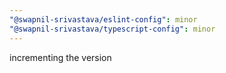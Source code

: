 ```yaml
---
"@swapnil-srivastava/eslint-config": minor
"@swapnil-srivastava/typescript-config": minor
---
```


incrementing the version
